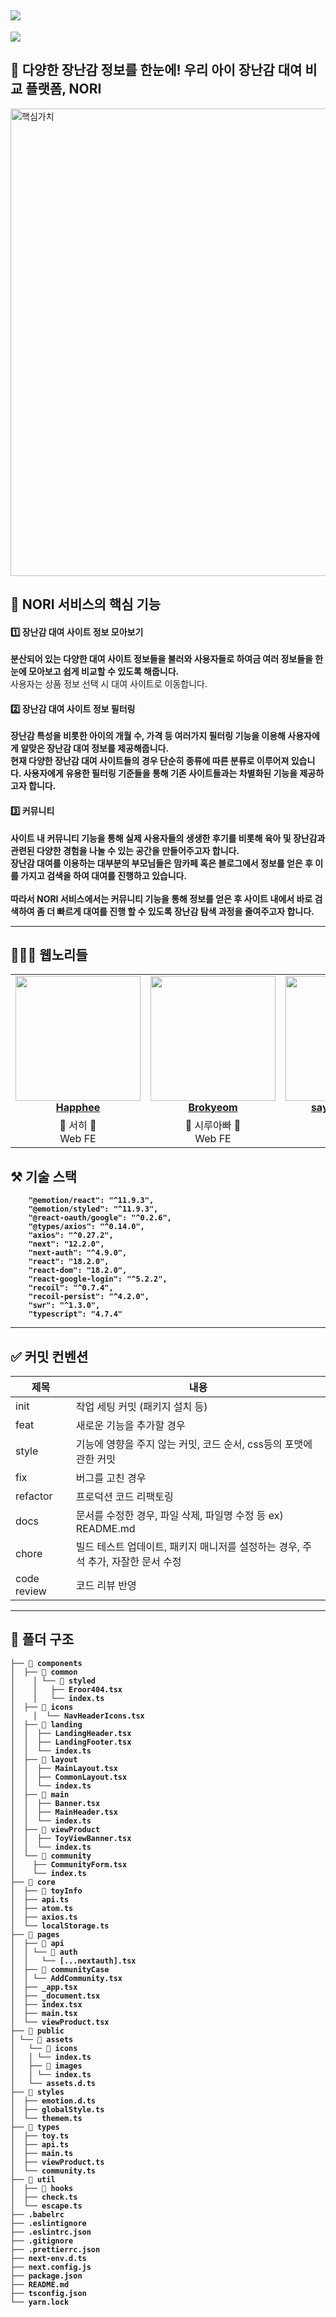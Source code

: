 

<h2>
   <img src="https://user-images.githubusercontent.com/79238676/178289176-0ff0c55a-0b9b-4323-80e0-cfd4dc042ee0.png"/>
   </h2>
 <img src="https://capsule-render.vercel.app/api?type=waving&color=FFE766&height=100&section=header&text=Web💚nori-dongsan&fontSize=40&fontColor=ffffff" />


<h2> 🧸 다양한 장난감 정보를 한눈에! 우리 아이 장난감 대여 비교 플랫폼, NORI </h2>
<img width="748" alt="핵심가치" src="https://user-images.githubusercontent.com/79238676/178306085-6d51b179-cbd6-4b7e-9cb4-7a762f582b68.png">


<h2> 💚 NORI 서비스의 핵심 기능 </h2>


<h4> 1️⃣ 장난감 대여 사이트 정보 모아보기 </h4>

<div ><strong>분산되어 있는 다양한 대여 사이트 정보들을 불러와 사용자들로 하여금 여러 정보들을 한 눈에 모아보고 쉽게 비교할 수 있도록 해줍니다.</strong> <br/>
사용자는 상품 정보 선택 시 대여 사이트로 이동합니다. </div>


<h4> 2️⃣ 장난감 대여 사이트 정보 필터링</h4>

<div> <strong>장난감 특성을 비롯한 아이의 개월 수, 가격 등 여러가지 필터링 기능을 이용해 사용자에게 알맞은 장난감 대여 정보를 제공해줍니다.<strong><br/>
현재 다양한 장난감 대여 사이트들의 경우 단순히 종류에 따른 분류로 이루어져 있습니다. 사용자에게 유용한 필터링 기준들을 통해 기존 사이트들과는 차별화된 기능을 제공하고자 합니다. </div>


<h4> 3️⃣ 커뮤니티</h4>

<div> <strong>사이트 내 커뮤니티 기능을 통해 실제 사용자들의 생생한 후기를 비롯해 육아 및 장난감과 관련된 다양한 경험을 나눌 수 있는 공간을 만들어주고자 합니다.<strong> <br/>
장난감 대여를 이용하는 대부분의 부모님들은 맘카페 혹은 블로그에서 정보를 얻은 후 이를 가지고 검색을 하여 대여를 진행하고 있습니다. <br/><br/>
따라서 NORI 서비스에서는 커뮤니티 기능을 통해 정보를 얻은 후 사이트 내에서 바로 검색하여 좀 더 빠르게 대여를 진행 할 수 있도록 장난감 탐색 과정을 줄여주고자 합니다. </div>

---

## 🧑🏻‍💻 웹노리들
<table align="center">
    <tr align="center" >
        <td style="min-width: 150px;">
            <a href="https://github.com/Happhee">
              <img src="https://user-images.githubusercontent.com/79238676/178311426-77d9dadf-e52d-4ca8-b9ec-9368faef7685.png" width="200">
              <br />
              <b>Happhee</b>
            </a>
        </td>
        <td style="min-width: 150px;">
            <a href="https://github.com/Brokyeom">
              <img src="https://user-images.githubusercontent.com/79238676/178312183-d3fde33c-aedd-4a53-b478-4465893c348c.JPG" width="200" >
              <br />
              <b>Brokyeom</b>
            </a>
        </td>
        <td style="min-width: 150px;" background-color="white">
            <a href="https://github.com/say-young516">
              <img src="https://user-images.githubusercontent.com/79238676/178309614-8f14b607-5b57-461f-a0fb-92689295b2b2.JPG" width="200" >
              <br />
              <b>say-young516</b>
            </a> 
        </td>
        <td style="min-width: 150px;" background-color="white">
            <a href="https://github.com/aeuna">
              <img src="https://user-images.githubusercontent.com/79238676/178310479-8c185a5e-098f-4928-ba1b-64d020321c3a.JPG" width="200">
              <br />
              <b>aeuna</b>
            </a> 
        </td>
    </tr>
    <tr align="center">
        <td>
            💛 서히 💛 <br/>
            Web FE
        </td>
        <td>
            💙 시루아빠 💙<br />
            Web FE
        </td>
        <td>
            💖 영 💖<br />
            Web FE
        </td>
        <td>
            💜은아💜 <br />
            Web FE
        </td>
    </tr>
</table>


## ⚒️ 기술 스택 
```
    "@emotion/react": "^11.9.3",
    "@emotion/styled": "^11.9.3",
    "@react-oauth/google": "^0.2.6",
    "@types/axios": "^0.14.0",
    "axios": "^0.27.2",
    "next": "12.2.0",
    "next-auth": "^4.9.0",
    "react": "18.2.0",
    "react-dom": "18.2.0",
    "react-google-login": "^5.2.2",
    "recoil": "^0.7.4",
    "recoil-persist": "^4.2.0",
    "swr": "^1.3.0",
    "typescript": "4.7.4"
```
---

## ✅ 커밋 컨벤션

| 제목     | 내용                                   |
| -------- | -------------------------------------- |
| init     | 작업 세팅 커밋 (패키지 설치 등)        |
| feat     | 새로운 기능을 추가할 경우       |
| style   | 기능에 영향을 주지 않는 커밋, 코드 순서, css등의 포맷에 관한 커밋                         |
| fix      | 버그를 고친 경우                       |
| refactor |프로덕션 코드 리팩토링        |
| docs      | 문서를 수정한 경우, 파일 삭제, 파일명 수정 등 ex) README.md|
| chore | 빌드 테스트 업데이트, 패키지 매니저를 설정하는 경우, 주석 추가, 자잘한 문서 수정 |
| code review | 코드 리뷰 반영 |

----
## 📁 폴더 구조
```
├── 📁 components 
│  ├── 📁 common
│	 │ └── 📁 styled  
│	 │   ├── Eroor404.tsx
│	 │   └── index.ts
│  ├── 📁 icons 
│	 │  └── NavHeaderIcons.tsx 
│  ├── 📁 landing
│  │  ├── LandingHeader.tsx
│  │  ├── LandingFooter.tsx
│  │  └── index.ts
│  ├── 📁 layout 
│  │  ├── MainLayout.tsx
│  │  ├── CommonLayout.tsx
│  │  └── index.ts
│  ├── 📁 main 
│  │  ├── Banner.tsx
│  │  ├── MainHeader.tsx
│  │  └── index.ts 
│  ├── 📁 viewProduct 
│  │  ├── ToyViewBanner.tsx
│  │  └── index.ts
│  └── 📁 community 
│    ├── CommunityForm.tsx
│    └── index.ts 
├── 📁 core 
│  ├── 📁 toyInfo 
│  ├── api.ts 
│  ├── atom.ts 
│  ├── axios.ts 
│  └── localStorage.ts 
├── 📁 pages
│  ├── 📁 api
│  │ └── 📁 auth
│  │   └── [...nextauth].tsx
│  ├── 📁 communityCase
│  │ └── AddCommunity.tsx 
│  ├── _app.tsx
│  ├── _document.tsx
│  ├── index.tsx
│  ├── main.tsx
│  └── viewProduct.tsx
├── 📁 public
│ └── 📁 assets
│   └── 📁 icons
│   │ └── index.ts
│   ├── 📁 images
│   │ └── index.ts
│   └── assets.d.ts 
├── 📁 styles
│  ├── emotion.d.ts
│  ├── globalStyle.ts
│  └── themem.ts
├── 📁 types 
│  ├── toy.ts 
│  ├── api.ts
│  ├── main.ts
│  ├── viewProduct.ts
│  └── community.ts
├── 📁 util 
│  ├── 📁 hooks 
│  ├── check.ts 
│  └── escape.ts
├── .babelrc 
├── .eslintignore
├── .eslintrc.json
├── .gitignore
├── .prettierrc.json 
├── next-env.d.ts 
├── next.config.js
├── package.json
├── README.md
├── tsconfig.json 
└── yarn.lock

